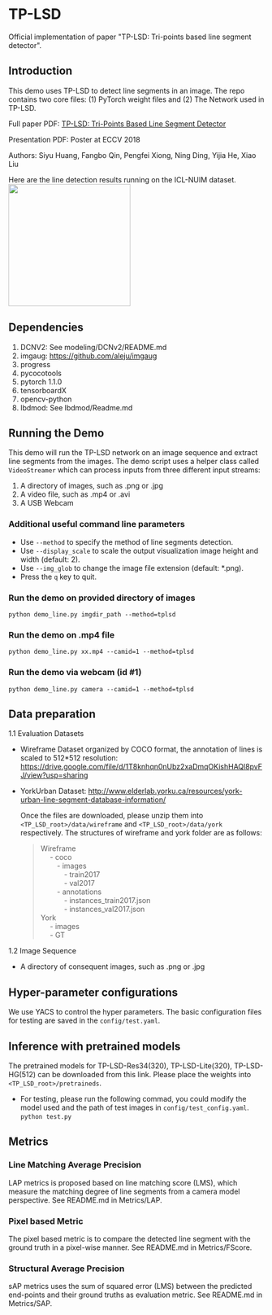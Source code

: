 # TP-LSD
Official implementation of paper "TP-LSD: Tri-points based line segment detector".

## Introduction
This demo uses TP-LSD to detect line segments in an image. The repo contains two core files: (1) PyTorch weight files and (2) The Network used in TP-LSD. 

Full paper PDF: [TP-LSD: Tri-Points Based Line Segment Detector](https://arxiv.org/abs/2009.05505)

Presentation PDF: Poster at ECCV 2018

Authors: Siyu Huang, Fangbo Qin, Pengfei Xiong, Ning Ding, Yijia He, Xiao Liu


Here are the line detection results running on the ICL-NUIM dataset.
<img src="Paper/processed_icl.gif" width="240">

## Dependencies
1. DCNV2: See modeling/DCNv2/README.md
2. imgaug: https://github.com/aleju/imgaug
3. progress
4. pycocotools
5. pytorch 1.1.0
6. tensorboardX 
7. opencv-python
8. lbdmod: See lbdmod/Readme.md

## Running the Demo
This demo will run the TP-LSD network on an image sequence and extract line segments from the images. 
The demo script uses a helper class called `VideoStreamer` which can process inputs from three different input streams:

1. A directory of images, such as .png or .jpg
2. A video file, such as .mp4 or .avi
3. A USB Webcam

### Additional useful command line parameters
* Use `--method` to specify the method of line segments detection.
* Use `--display_scale` to scale the output visualization image height and width (default: 2).
* Use `--img_glob` to change the image file extension (default: *.png).
* Press the `q` key to quit.

### Run the demo on provided directory of images
`python demo_line.py imgdir_path --method=tplsd` 

### Run the demo on .mp4 file
`python demo_line.py xx.mp4 --camid=1 --method=tplsd`

### Run the demo via webcam (id #1) 
`python demo_line.py camera --camid=1 --method=tplsd`


## Data preparation
1.1 Evaluation Datasets
  - Wireframe Dataset organized by COCO format, the annotation of lines is scaled to 512*512 resolution: https://drive.google.com/file/d/1T8knhqn0nUbz2xaDmqOKishHAQl8pvFJ/view?usp=sharing
  - YorkUrban Dataset: http://www.elderlab.yorku.ca/resources/york-urban-line-segment-database-information/

      Once the files are downloaded, please unzip them into `<TP_LSD_root>/data/wireframe` and `<TP_LSD_root>/data/york` respectively. The structures of wireframe and york folder are as follows:
      >  Wireframe <br />
      >  &emsp; - coco <br />
      >  &emsp;&emsp; - images <br />
      >  &emsp;&emsp;&emsp; - train2017 <br />
      >  &emsp;&emsp;&emsp; - val2017 <br />
      >  &emsp;&emsp; - annotations <br />
      >  &emsp;&emsp;&emsp; - instances_train2017.json <br />
      >  &emsp;&emsp;&emsp; - instances_val2017.json <br />
      > York <br />
      > &emsp; - images <br />
      > &emsp; - GT <br />

1.2 Image Sequence
  - A directory of consequent images, such as .png or .jpg


## Hyper-parameter configurations
We use YACS to control the hyper parameters. The basic configuration files for testing are saved in the `config/test.yaml`.

## Inference with pretrained models
The pretrained models for TP-LSD-Res34(320), TP-LSD-Lite(320), TP-LSD-HG(512) can be downloaded from this link. Please place the weights into `<TP_LSD_root>/pretraineds`.
- For testing, please run the following commad, you could modify the model used and the path of test images in `config/test_config.yaml`.
`python test.py`

## Metrics
### Line Matching Average Precision
LAP metrics is proposed based on line matching score (LMS), which measure the matching degree of line segments from a camera model perspective.
See README.md in Metrics/LAP.

### Pixel based Metric
The pixel based metric is to compare the detected line segment with the ground truth in a pixel-wise manner.
See README.md in Metrics/FScore.

### Structural Average Precision
sAP metrics uses the sum of squared error (LMS) between the predicted end-points and their ground truths as evaluation metric.
See README.md in Metrics/SAP.


